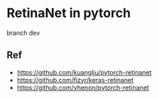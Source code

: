 # RetinaNet in pytorch

branch dev

## Ref
- https://github.com/kuangliu/pytorch-retinanet
- https://github.com/fizyr/keras-retinanet
- https://github.com/yhenon/pytorch-retinanet 





